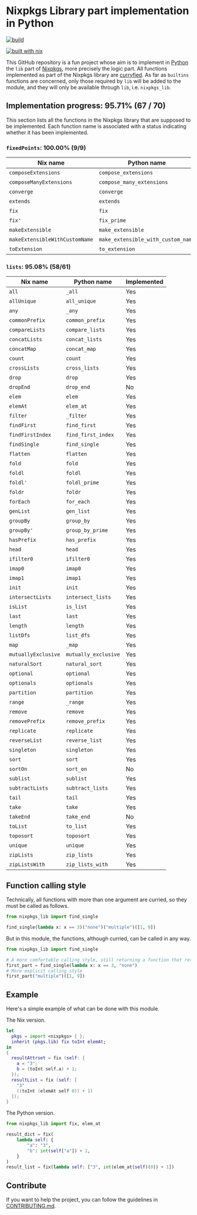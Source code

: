 # Nixpkgs Library part implementation in Python
[![build](https://github.com/theobori/nixpkgs-lib-python/actions/workflows/build.yml/badge.svg)](https://github.com/theobori/nixpkgs-lib-python/actions/workflows/build.yml)

[![built with nix](https://builtwithnix.org/badge.svg)](https://builtwithnix.org)

This GitHub repository is a fun project whose aim is to implement in [Python](https://www.python.org/) the `lib` part of [Nixpkgs](https://github.com/NixOS/nixpkgs), more precisely the logic part. All functions implemented as part of the Nixpkgs library are [curryfied](https://en.wikipedia.org/wiki/Currying). As far as `builtins` functions are concerned, only those required by `lib` will be added to the module, and they will only be available through `lib`, i.e. `nixpkgs_lib`.

## Implementation progress: 95.71% (67 / 70)

This section lists all the functions in the Nixpkgs library that are supposed to be implemented.
Each function name is associated with a status indicating whether it has been implemented.

### `fixedPoints`: 100.00% (9/9)
|Nix name|Python name|Implemented|
|-|-|-|
|`composeExtensions`|`compose_extensions`|Yes|
|`composeManyExtensions`|`compose_many_extensions`|Yes|
|`converge`|`converge`|Yes|
|`extends`|`extends`|Yes|
|`fix`|`fix`|Yes|
|`fix'`|`fix_prime`|Yes|
|`makeExtensible`|`make_extensible`|Yes|
|`makeExtensibleWithCustomName`|`make_extensible_with_custom_name`|Yes|
|`toExtension`|`to_extension`|Yes|

### `lists`: 95.08% (58/61)
|Nix name|Python name|Implemented|
|-|-|-|
|`all`|`_all`|Yes|
|`allUnique`|`all_unique`|Yes|
|`any`|`_any`|Yes|
|`commonPrefix`|`common_prefix`|Yes|
|`compareLists`|`compare_lists`|Yes|
|`concatLists`|`concat_lists`|Yes|
|`concatMap`|`concat_map`|Yes|
|`count`|`count`|Yes|
|`crossLists`|`cross_lists`|Yes|
|`drop`|`drop`|Yes|
|`dropEnd`|`drop_end`|No|
|`elem`|`elem`|Yes|
|`elemAt`|`elem_at`|Yes|
|`filter`|`_filter`|Yes|
|`findFirst`|`find_first`|Yes|
|`findFirstIndex`|`find_first_index`|Yes|
|`findSingle`|`find_single`|Yes|
|`flatten`|`flatten`|Yes|
|`fold`|`fold`|Yes|
|`foldl`|`foldl`|Yes|
|`foldl'`|`foldl_prime`|Yes|
|`foldr`|`foldr`|Yes|
|`forEach`|`for_each`|Yes|
|`genList`|`gen_list`|Yes|
|`groupBy`|`group_by`|Yes|
|`groupBy'`|`group_by_prime`|Yes|
|`hasPrefix`|`has_prefix`|Yes|
|`head`|`head`|Yes|
|`ifilter0`|`ifilter0`|Yes|
|`imap0`|`imap0`|Yes|
|`imap1`|`imap1`|Yes|
|`init`|`init`|Yes|
|`intersectLists`|`intersect_lists`|Yes|
|`isList`|`is_list`|Yes|
|`last`|`last`|Yes|
|`length`|`length`|Yes|
|`listDfs`|`list_dfs`|Yes|
|`map`|`_map`|Yes|
|`mutuallyExclusive`|`mutually_exclusive`|Yes|
|`naturalSort`|`natural_sort`|Yes|
|`optional`|`optional`|Yes|
|`optionals`|`optionals`|Yes|
|`partition`|`partition`|Yes|
|`range`|`_range`|Yes|
|`remove`|`remove`|Yes|
|`removePrefix`|`remove_prefix`|Yes|
|`replicate`|`replicate`|Yes|
|`reverseList`|`reverse_list`|Yes|
|`singleton`|`singleton`|Yes|
|`sort`|`sort`|Yes|
|`sortOn`|`sort_on`|No|
|`sublist`|`sublist`|Yes|
|`subtractLists`|`subtract_lists`|Yes|
|`tail`|`tail`|Yes|
|`take`|`take`|Yes|
|`takeEnd`|`take_end`|No|
|`toList`|`to_list`|Yes|
|`toposort`|`toposort`|Yes|
|`unique`|`unique`|Yes|
|`zipLists`|`zip_lists`|Yes|
|`zipListsWith`|`zip_lists_with`|Yes|


## Function calling style

Technically, all functions with more than one argument are curried, so they must be called as follows.

```python
from nixpkgs_lib import find_single

find_single(lambda x: x == 3)("none")("multiple")([1, 9])
```

But in this module, the functions, although curried, can be called in any way.

```python
from nixpkgs_lib import find_single

# A more comfortable calling style, still returning a function that return a function
first_part = find_single(lambda x: x == 3, "none")
# More explicit calling style
first_part("multiple")([1, 9])
```

## Example

Here's a simple example of what can be done with this module.

The Nix version.
```nix
let
  pkgs = import <nixpkgs> { };
  inherit (pkgs.lib) fix toInt elemAt;
in
{
  resultAttrset = fix (self: {
    a = "3";
    b = (toInt self.a) + 1;
  });
  resultList = fix (self: [
    "3"
    ((toInt (elemAt self 0)) + 1)
  ]);
}
```

The Python version.
```python
from nixpkgs_lib import fix, elem_at

result_dict = fix(
    lambda self: {
        "a": "3",
        "b": int(self["a"]) + 1,
    }
)
result_list = fix(lambda self: ["3", int(elem_at(self)(0)) + 1])
```

## Contribute

If you want to help the project, you can follow the guidelines in [CONTRIBUTING.md](./CONTRIBUTING.md).


